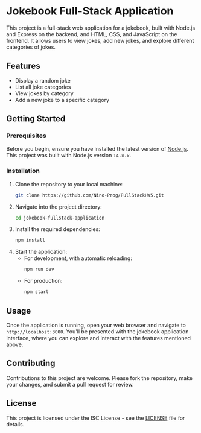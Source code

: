 # Jokebook Full-Stack Application

This project is a full-stack web application for a jokebook, built with Node.js and Express on the backend, and HTML, CSS, and JavaScript on the frontend. It allows users to view jokes, add new jokes, and explore different categories of jokes.

## Features

- Display a random joke
- List all joke categories
- View jokes by category
- Add a new joke to a specific category

## Getting Started

### Prerequisites

Before you begin, ensure you have installed the latest version of [Node.js](https://nodejs.org/). This project was built with Node.js version `14.x.x`.

### Installation

1. Clone the repository to your local machine:
    ```bash
    git clone https://github.com/Nino-Prog/FullStackHW5.git
    ```
2. Navigate into the project directory:
    ```bash
    cd jokebook-fullstack-application
    ```
3. Install the required dependencies:
    ```bash
    npm install
    ```
4. Start the application:
    - For development, with automatic reloading:
        ```bash
        npm run dev
        ```
    - For production:
        ```bash
        npm start
        ```

## Usage

Once the application is running, open your web browser and navigate to `http://localhost:3000`. You'll be presented with the jokebook application interface, where you can explore and interact with the features mentioned above.

## Contributing

Contributions to this project are welcome. Please fork the repository, make your changes, and submit a pull request for review.

## License

This project is licensed under the ISC License - see the [LICENSE](LICENSE) file for details.
